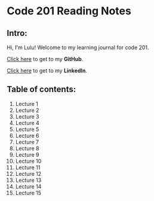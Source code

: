 # Code 201 Reading Notes

## Intro:
Hi, I'm Lulu! Welcome to my learning journal for code 201.

[Click here](https://github.com/luluse) to get to my **GitHub**.

[Click here](https://www.linkedin.com/in/lulu-sevignon/) to get to my **LinkedIn**.



## Table of contents:

1. Lecture 1
1. Lecture 2
1. Lecture 3
1. Lecture 4
1. Lecture 5
1. Lecture 6
1. Lecture 7
1. Lecture 8
1. Lecture 9
1. Lecture 10
1. Lecture 11
1. Lecture 12
1. Lecture 13
1. Lecture 14
1. Lecture 15



